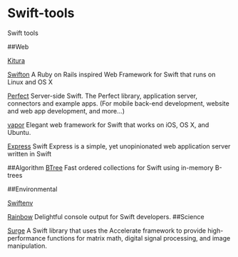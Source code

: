 # Swift-tools
Swift tools


##Web

[Kitura](https://github.com/IBM-Swift/Kitura.git)

[Swifton](https://github.com/necolt/Swifton) A Ruby on Rails inspired Web Framework for Swift that runs on Linux and OS X

[Perfect](https://github.com/PerfectlySoft/Perfect) Server-side Swift. The Perfect library, application server, connectors and example apps. (For mobile back-end development, website and web app development, and more...)

[vapor](https://github.com/qutheory/vapor) Elegant web framework for Swift that works on iOS, OS X, and Ubuntu.

[Express](https://github.com/crossroadlabs/Express) Swift Express is a simple, yet unopinionated web application server written in Swift

##Algorithm
[BTree](https://github.com/lorentey/BTree) Fast ordered collections for Swift using in-memory B-trees

##Environmental

[Swiftenv](https://github.com/kylef/swiftenv)

[Rainbow](https://github.com/onevcat/Rainbow) Delightful console output for Swift developers.
##Science

[Surge](https://github.com/mattt/Surge) A Swift library that uses the Accelerate framework to provide high-performance functions for matrix math, digital signal processing, and image manipulation.

